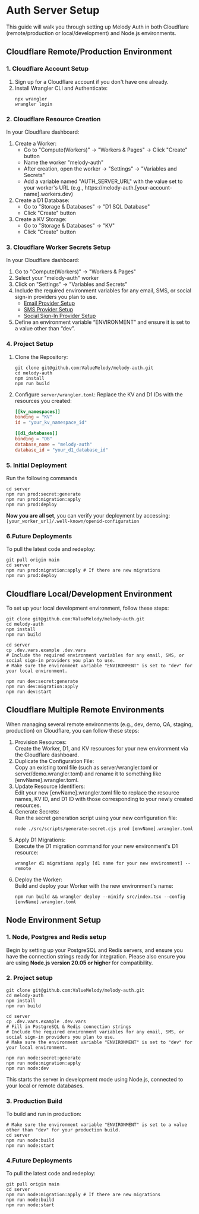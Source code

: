 # Auth Server Setup
This guide will walk you through setting up Melody Auth in both Cloudflare (remote/production or local/development) and Node.js environments.

## Cloudflare Remote/Production Environment

### 1. Cloudflare Account Setup
1. Sign up for a Cloudflare account if you don't have one already.
2. Install Wrangler CLI and Authenticate:
    ```
    npx wrangler
    wrangler login
    ```

### 2. Cloudflare Resource Creation
In your Cloudflare dashboard:
1. Create a Worker:
    - Go to "Compute(Workers)" -> "Workers & Pages" -> Click "Create" button
    - Name the worker "melody-auth"
    - After creation, open the worker -> "Settings" -> "Variables and Secrets"
    - Add a variable named "AUTH_SERVER_URL" with the value set to your worker's URL 
      (e.g., https://melody-auth.[your-account-name].workers.dev)
2. Create a D1 Database:
    - Go to "Storage & Databases" -> "D1 SQL Database"
    - Click "Create" button
3. Create a KV Storage:
    - Go to "Storage & Databases" -> "KV"
    - Click "Create" button

### 3. Cloudflare Worker Secrets Setup
In your Cloudflare dashboard:
1. Go to "Compute(Workers)" -> "Workers & Pages"
2. Select your "melody-auth" worker
3. Click on "Settings" -> "Variables and Secrets"
4. Include the required environment variables for any email, SMS, or social sign-in providers you plan to use.
    - [Email Provider Setup](https://auth.valuemelody.com/email-provider-setup.html)
    - [SMS Provider Setup](https://auth.valuemelody.com/sms-provider-setup.html)
    - [Social Sign-In Provider Setup](https://auth.valuemelody.com/social-sign-in-provider-setup.html)
5. Define an environment variable “ENVIRONMENT” and ensure it is set to a value other than “dev”.

### 4. Project Setup
1. Clone the Repository:
    ```
    git clone git@github.com:ValueMelody/melody-auth.git
    cd melody-auth
    npm install
    npm run build
    ```

2. Configure `server/wrangler.toml`: Replace the KV and D1 IDs with the resources you created:
    ```toml
    [[kv_namespaces]]
    binding = "KV"
    id = "your_kv_namespace_id"

    [[d1_databases]]
    binding = "DB"
    database_name = "melody-auth"
    database_id = "your_d1_database_id"
    ```

### 5. Initial Deployment
Run the following commands
```
cd server
npm run prod:secret:generate
npm run prod:migration:apply
npm run prod:deploy
```
**Now you are all set**, you can verify your deployment by accessing: `[your_worker_url]/.well-known/openid-configuration`

### 6.Future Deployments
To pull the latest code and redeploy:
```
git pull origin main
cd server
npm run prod:migration:apply # If there are new migrations
npm run prod:deploy
```

## Cloudflare Local/Development Environment
To set up your local development environment, follow these steps:
```
git clone git@github.com:ValueMelody/melody-auth.git
cd melody-auth
npm install
npm run build

cd server
cp .dev.vars.example .dev.vars
# Include the required environment variables for any email, SMS, or social sign-in providers you plan to use.
# Make sure the environment variable "ENVIRONMENT" is set to "dev" for your local environment.

npm run dev:secret:generate
npm run dev:migration:apply
npm run dev:start
```

## Cloudflare Multiple Remote Environments
When managing several remote environments (e.g., dev, demo, QA, staging, production) on Cloudflare, you can follow these steps:
1. Provision Resources:  
  Create the Worker, D1, and KV resources for your new environment via the Cloudflare dashboard.
2. Duplicate the Configuration File:  
  Copy an existing toml file (such as server/wrangler.toml or server/demo.wrangler.toml) and rename it to something like [envName].wrangler.toml.
3. Update Resource Identifiers:  
  Edit your new [envName].wrangler.toml file to replace the resource names, KV ID, and D1 ID with those corresponding to your newly created resources.
4. Generate Secrets:  
  Run the secret generation script using your new configuration file:
    ```
    node ./src/scripts/generate-secret.cjs prod [envName].wrangler.toml
    ```
5. Apply D1 Migrations:  
  Execute the D1 migration command for your new environment's D1 resource:
    ```
    wrangler d1 migrations apply [d1 name for your new environment] --remote
    ```
6. Deploy the Worker:  
  Build and deploy your Worker with the new environment's name:
    ```
    npm run build && wrangler deploy --minify src/index.tsx --config [envName].wrangler.toml
    ```

## Node Environment Setup

### 1. Node, Postgres and Redis setup
Begin by setting up your PostgreSQL and Redis servers, and ensure you have the connection strings ready for integration. Please also ensure you are using <b>Node.js version 20.05 or higher</b> for compatibility.

### 2. Project setup
```
git clone git@github.com:ValueMelody/melody-auth.git
cd melody-auth
npm install
npm run build

cd server
cp .dev.vars.example .dev.vars
# Fill in PostgreSQL & Redis connection strings
# Include the required environment variables for any email, SMS, or social sign-in providers you plan to use.
# Make sure the environment variable "ENVIRONMENT" is set to "dev" for your local environment.

npm run node:secret:generate
npm run node:migration:apply
npm run node:dev
```
This starts the server in development mode using Node.js, connected to your local or remote databases.

### 3. Production Build

To build and run in production:
```
# Make sure the environment variable "ENVIRONMENT" is set to a value other than "dev" for your production build.
cd server
npm run node:build
npm run node:start
```

### 4.Future Deployments
To pull the latest code and redeploy:
```
git pull origin main
cd server
npm run node:migration:apply # If there are new migrations
npm run node:build
npm run node:start
```
